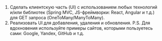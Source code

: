 1. Сделать клиентскую часть (UI) с использованием любых технологий и/или библиотек (Spring MVC, JS-фреймворки: React, Angular и т.д.) для GET запроса (OneToMany/ManyToMany).
2. Реализовать UI для добавления, удаления и обновления.
   P.S. Для вдохновения используйте примеры сайтов, которыми пользуетесь сами: Google, Yandex, GitHub и т.д.